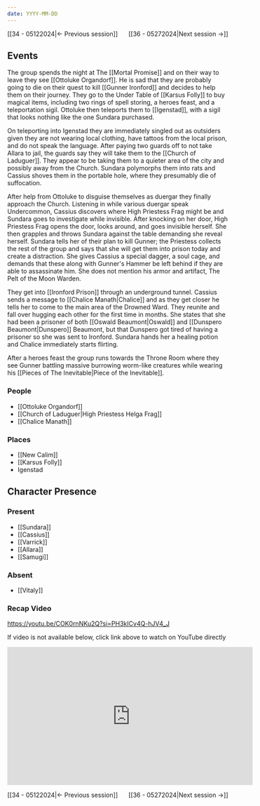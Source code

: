 ```yaml
---
date: YYYY-MM-DD
---
```

[[34 - 05122024|← Previous session]] <span style="float: right;">[[36 - 05272024|Next session →]]</span>

## Events
The group spends the night at The [[Mortal Promise]] and on their way to leave they see [[Ottoluke Organdorf]]. He is sad that they are probably going to die on their quest to kill [[Gunner Ironford]] and decides to help them on their journey. They go to the Under Table of [[Karsus Folly]] to buy magical items, including two rings of spell storing, a heroes feast, and a teleportation sigil. Ottoluke then teleports them to [[Igenstad]], with a sigil that looks nothing like the one Sundara purchased.

On teleporting into Igenstad they are immediately singled out as outsiders given they are not wearing local clothing, have tattoos from the local prison, and do not speak the language. After paying two guards off to not take Allara to jail, the guards say they will take them to the [[Church of Laduguer]]. They appear to be taking them to a quieter area of the city and possibly away from the Church. Sundara polymorphs them into rats and Cassius shoves them in the portable hole, where they presumably die of suffocation.

After help from Ottoluke to disguise themselves as duergar they finally approach the Church. Listening in while various duergar speak Undercommon, Cassius discovers where High Priestess Frag might be and Sundara goes to investigate while invisible. After knocking on her door, High Priestess Frag opens the door, looks around, and goes invisible herself. She then grapples and throws Sundara against the table demanding she reveal herself. Sundara tells her of their plan to kill Gunner; the Priestess collects the rest of the group and says that she will get them into prison today and create a distraction. She gives Cassius a special dagger, a soul cage, and demands that these along with Gunner's Hammer be left behind if they are able to assassinate him. She does not mention his armor and artifact, The Pelt of the Moon Warden.

They get into [[Ironford Prison]] through an underground tunnel. Cassius sends a message to [[Chalice Manath|Chalice]] and as they get closer he tells her to come to the main area of the Drowned Ward. They reunite and fall over hugging each other for the first time in months. She states that she had been a prisoner of both [[Oswald Beaumont|Oswald]] and [[Dunspero Beaumont|Dunspero]] Beaumont, but that Dunspero got tired of having a prisoner so she was sent to Ironford. Sundara hands her a healing potion and Chalice immediately starts flirting.

After a heroes feast the group runs towards the Throne Room where they see Gunner battling massive burrowing worm-like creatures while wearing his [[Pieces of The Inevitable|Piece of the Inevitable]].

### People
- [[Ottoluke Organdorf]] 
- [[Church of Laduguer|High Priestess Helga Frag]]
- [[Chalice Manath]] 

### Places 
- [[New Calim]] 
- [[Karsus Folly]]
- Igenstad

## Character Presence 
### Present
- [[Sundara]] 
- [[Cassius]] 
- [[Varrick]] 
- [[Allara]] 
- [[Samugi]] 
### Absent
- [[Vitaly]] 

### Recap Video
https://youtu.be/COK0rnNKu2Q?si=PH3kICv4Q-hJV4_J

If video is not available below, click link above to watch on YouTube directly

<iframe width="560" height="315" src="https://www.youtube.com/embed/COK0rnNKu2Q?si=BMiikTvY2Q10VLyI" title="YouTube video player" frameborder="0" allow="accelerometer; autoplay; clipboard-write; encrypted-media; gyroscope; picture-in-picture; web-share" referrerpolicy="strict-origin-when-cross-origin" allowfullscreen></iframe>

[[34 - 05122024|← Previous session]] <span style="float: right;">[[36 - 05272024|Next session →]]</span>